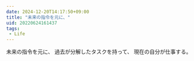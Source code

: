 ```yaml
---
date: 2024-12-20T14:17:50+09:00
title: "未来の指令を元に、"
uid: 20220624161437
tags:
 - Life
---
```


未来の指令を元に、
過去が分解したタスクを持って、
現在の自分が仕事する。